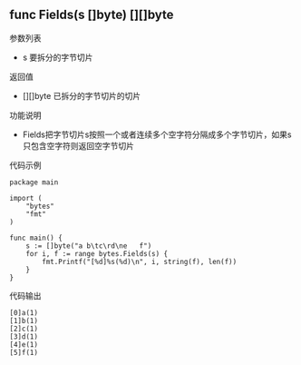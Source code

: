 ## func Fields(s []byte) [][]byte

参数列表

- s 要拆分的字节切片

返回值

- [][]byte 已拆分的字节切片的切片

功能说明

- Fields把字节切片s按照一个或者连续多个空字符分隔成多个字节切片，如果s只包含空字符则返回空字节切片

代码示例

	package main

	import (
		"bytes"
		"fmt"
	)

	func main() {
		s := []byte("a b\tc\rd\ne   f")
		for i, f := range bytes.Fields(s) {
			fmt.Printf("[%d]%s(%d)\n", i, string(f), len(f))
		}
	}

代码输出

	[0]a(1)
	[1]b(1)
	[2]c(1)
	[3]d(1)
	[4]e(1)
	[5]f(1)
